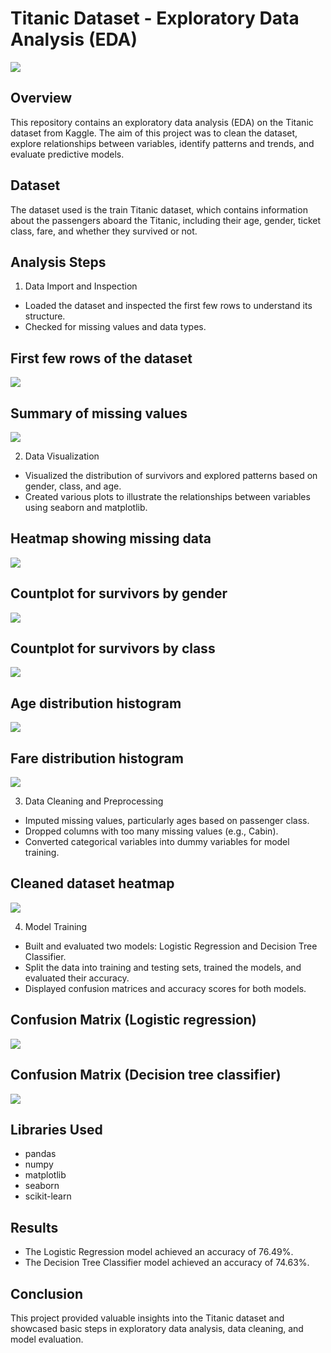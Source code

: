 # Titanic Dataset - Exploratory Data Analysis (EDA)
![](Titanic_ship.jpg)

## Overview
This repository contains an exploratory data analysis (EDA) on the Titanic dataset from Kaggle. 
The aim of this project was to clean the dataset, explore relationships between variables, identify patterns and trends, and evaluate predictive models.

## Dataset
The dataset used is the train Titanic dataset, which contains information about the passengers aboard the Titanic, including their age, gender, ticket class, fare, and whether they survived or not.

## Analysis Steps

1. Data Import and Inspection

- Loaded the dataset and inspected the first few rows to understand its structure.
- Checked for missing values and data types.

## First few rows of the dataset
![](First_few_rows_of_the_dataset.jpg)

## Summary of missing values
![](Summary_of_missing_values.jpg)

2. Data Visualization

- Visualized the distribution of survivors and explored patterns based on gender, class, and age.
- Created various plots to illustrate the relationships between variables using seaborn and matplotlib.

## Heatmap showing missing data 
![](Heatmap_showing_missing_data.jpg)

## Countplot for survivors by gender
![](Countplot_for_survivors_by_gender.jpg)

## Countplot for survivors by class
![](Countplot_for_survivors_by_class.jpg)

## Age distribution histogram
![](Histograms_of_age_distributions.jpg)

## Fare distribution histogram
![](Histograms_of_fare_distributions.jpg)

3. Data Cleaning and Preprocessing

- Imputed missing values, particularly ages based on passenger class.
- Dropped columns with too many missing values (e.g., Cabin).
- Converted categorical variables into dummy variables for model training.

## Cleaned dataset heatmap  
![](Heatmap_for_the_cleaned_dataset.jpg)

4. Model Training

- Built and evaluated two models: Logistic Regression and Decision Tree Classifier.
- Split the data into training and testing sets, trained the models, and evaluated their accuracy.
- Displayed confusion matrices and accuracy scores for both models.

## Confusion Matrix (Logistic regression) 
![](Logistic_Regression_Confusion_Matrix.jpg)

## Confusion Matrix (Decision tree classifier) 
![](Decision_Tree_classifier_Confusion_matrix.jpg)

## Libraries Used
- pandas
- numpy
- matplotlib
- seaborn
- scikit-learn

## Results
- The Logistic Regression model achieved an accuracy of 76.49%.
- The Decision Tree Classifier model achieved an accuracy of 74.63%.

## Conclusion
This project provided valuable insights into the Titanic dataset and showcased basic steps in exploratory data analysis, data cleaning, and model evaluation. 
